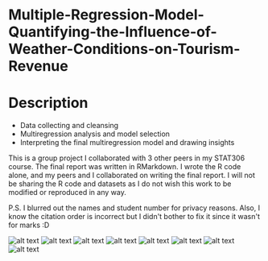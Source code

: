 # Multiple-Regression-Model-Quantifying-the-Influence-of-Weather-Conditions-on-Tourism-Revenue

# Description
* Data collecting and cleansing
* Multiregression analysis and model selection
* Interpreting the final multiregression model and drawing insights

This is a group project I collaborated with 3 other peers in my STAT306 course.
The final report was written in RMarkdown.
I wrote the R code alone, and my peers and I collaborated on writing the final report.
I will not be sharing the R code and datasets as I do not wish this work to be modified or reproduced in any way.  

P.S. I blurred out the names and student number for privacy reasons. Also, I know the citation order is incorrect but I didn't bother to fix it since it wasn't for marks :D

![alt text](https://github.com/redkai11/Multiple-Regression-Model-Quantifying-the-Influence-of-Weather-Conditions-on-Tourism-Revenue/blob/main/0001_censored.jpg)
![alt text](https://github.com/redkai11/Multiple-Regression-Model-Quantifying-the-Influence-of-Weather-Conditions-on-Tourism-Revenue/blob/main/0002.jpg)
![alt text](https://github.com/redkai11/Multiple-Regression-Model-Quantifying-the-Influence-of-Weather-Conditions-on-Tourism-Revenue/blob/main/0003.jpg)
![alt text](https://github.com/redkai11/Multiple-Regression-Model-Quantifying-the-Influence-of-Weather-Conditions-on-Tourism-Revenue/blob/main/0004.jpg)
![alt text](https://github.com/redkai11/Multiple-Regression-Model-Quantifying-the-Influence-of-Weather-Conditions-on-Tourism-Revenue/blob/main/0005.jpg)
![alt text](https://github.com/redkai11/Multiple-Regression-Model-Quantifying-the-Influence-of-Weather-Conditions-on-Tourism-Revenue/blob/main/0006.jpg)
![alt text](https://github.com/redkai11/Multiple-Regression-Model-Quantifying-the-Influence-of-Weather-Conditions-on-Tourism-Revenue/blob/main/0007.jpg)
![alt text](https://github.com/redkai11/Multiple-Regression-Model-Quantifying-the-Influence-of-Weather-Conditions-on-Tourism-Revenue/blob/main/0008.jpg)
